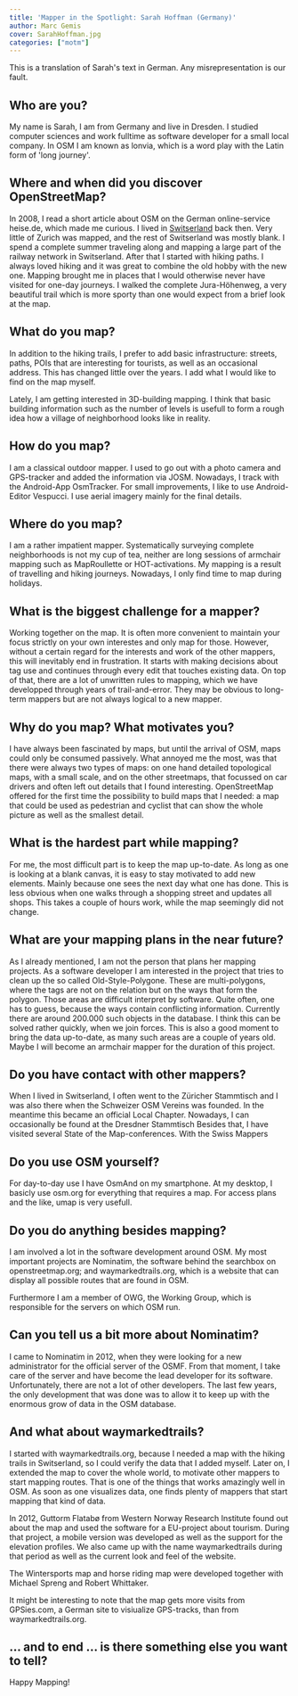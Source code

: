 ```yaml
---
title: 'Mapper in the Spotlight: Sarah Hoffman (Germany)'
author: Marc Gemis
cover: SarahHoffman.jpg
categories: ["motm"]
---
```


This is a translation of Sarah's text in German. Any misrepresentation is our fault.

## Who are you?

My name is Sarah, I am from Germany and live in Dresden. I studied computer sciences and work fulltime as software developer for a small local company. In OSM I am known as lonvia, which is a word play with the Latin form of 'long journey'.

## Where and when did you discover OpenStreetMap?

In 2008, I read a short article about OSM on the German online-service heise.de, which made me curious. I lived in [Switserland](http://www.openstreetmap.org/relation/51701) back then. Very little of Zurich was mapped, and the rest of Switserland was mostly blank. I spend a complete summer traveling along and mapping a large part of the railway network in Switserland. After that I started with hiking paths. I always loved hiking and it was great to combine the old hobby with the new one. Mapping brought me in places that I would otherwise never have visited for one-day journeys. I walked the complete Jura-Höhenweg, a very beautiful trail which is more sporty than one would expect from a brief look at the map.

## What do you map?

In addition to the hiking trails, I prefer to add basic infrastructure: streets, paths, POIs that are interesting for tourists, as well as an occasional address. This has changed little over the years. I add what I would like to find on the map myself.

Lately, I am getting interested in 3D-building mapping. I think that basic building information such as the number of levels is usefull to form a rough idea how a village of neighborhood looks like in reality.

## How do you map?

I am a classical outdoor mapper. I used to go out with a photo camera and GPS-tracker and added the information via JOSM. Nowadays, I track with the Android-App OsmTracker. For small improvements, I like to use Android-Editor Vespucci. I use aerial imagery mainly for the final details.

## Where do you map?

I am a rather impatient mapper. Systematically surveying complete neighborhoods is not my cup of tea, neither are long sessions of armchair mapping such as MapRoullette or HOT-activations. My mapping is a result of travelling and hiking journeys. Nowadays, I only find time to map during holidays.

## What is the biggest challenge for a mapper?

Working together on the map. It is often more convenient to maintain your focus strictly on your own interestes and only map for those. However, without a certain regard for the interests and work of the other mappers, this will inevitably end in frustration. It starts with making decisions about tag use and continues through every edit that touches existing data. On top of that, there are a lot of unwritten rules to mapping, which we have developped through years of trail-and-error. They may be obvious to long-term mappers but are not always logical to a new mapper.

## Why do you map? What motivates you?

I have always been fascinated by maps, but until the arrival of OSM, maps could only be consumed passively. What annoyed me the most, was that there were always two types of maps: on one hand detailed topological maps, with a small scale, and on the other streetmaps, that focussed on car drivers and often left out details that I found interesting. OpenStreetMap offered for the first time the possibility to build maps that I needed: a map that could be used as pedestrian and cyclist that can show the whole picture as well as the smallest detail.

## What is the hardest part while mapping? 

For me, the most difficult part is to keep the map up-to-date. As long as one is looking at a blank canvas, it is easy to stay motivated to add new elements. Mainly because one sees the next day what one has done. This is less obvious when one walks through a shopping street and updates all shops. This takes a couple of hours work, while the map seemingly did not change.

## What are your mapping plans in the near future?

As I already mentioned, I am not the person that plans her mapping projects. As a software developer I am interested in the project that tries to clean up the so called Old-Style-Polygone. These are multi-polygons, where the tags are not on the relation but on the ways that form the polygon. Those areas are difficult interpret by software. Quite often, one has to guess, because the ways contain conflicting information. Currently there are around 200.000 such objects in the database. I think this can be solved rather quickly, when we join forces. This is also a good moment to bring the data up-to-date, as many such areas are a couple of years old. Maybe I will become an armchair mapper for the duration of this project.

## Do you have contact with other mappers?

When I lived in Switserland, I often went to the Züricher Stammtisch and I was also there when the Schweizer OSM Vereins was founded. In the meantime this became an official Local Chapter. Nowadays, I can occasionally be found at the Dresdner Stammtisch Besides that, I have visited several State of the Map-conferences. With the Swiss Mappers

## Do you use OSM yourself?

For day-to-day use I have OsmAnd on my smartphone. At my desktop, I basicly use osm.org for everything that requires a map. For access plans and the like, umap is very usefull.

## Do you do anything besides mapping?

I am involved a lot in the software development around OSM. My most important projects are Nominatim, the software behind the searchbox on openstreetmap.org; and waymarkedtrails.org, which is a website that can display all possible routes that are found in OSM.

Furthermore I am a member of OWG, the Working Group, which is responsible for the servers on which OSM run.

## Can you tell us a bit more about Nominatim?

I came to Nominatim in 2012, when they were looking for a new administrator for the official server of the OSMF. From that moment, I take care of the server and have become the lead developer for its software. Unfortunately, there are not a lot of other developers. The last few years, the only development that was done was to allow it to keep up with the enormous grow of data in the OSM database.

## And what about waymarkedtrails? 

I started with waymarkedtrails.org, because I needed a map with the hiking trails in Switserland, so I could verify the data that I added myself. Later on, I extended the map to cover the whole world, to motivate other mappers to start mapping routes. That is one of the things that works amazingly well in OSM. As soon as one visualizes data, one finds plenty of mappers that start mapping that kind of data.

In 2012, Guttorm Flatabø from Western Norway Research Institute found out about the map and used the software for a EU-project about tourism. During that project, a mobile version was developed as well as the support for the elevation profiles. We also came up with the name waymarkedtrails during that period as well as the current look and feel of the website.

The Wintersports map and horse riding map were developed together with Michael Spreng and Robert Whittaker.

It might be interesting to note that the map gets more visits from GPSies.com, a German site to visiualize GPS-tracks, than from waymarkedtrails.org.

## ... and to end ... is there something else you want to tell?

Happy Mapping!
